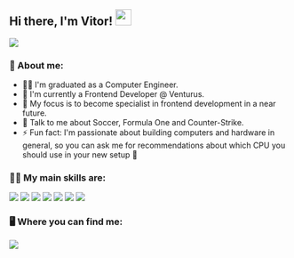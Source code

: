 ## Hi there, I'm Vitor! <img src="https://github.com/TheDudeThatCode/TheDudeThatCode/blob/master/Assets/Hi.gif" width="29px">

![](https://camo.githubusercontent.com/992babdffd8c74a1502de375fbdf7e4d54773242/68747470733a2f2f6d656469612e67697068792e636f6d2f6d656469612f53576f536b4e36447854737a71494b4571762f67697068792e676966)
### 🤵 About me:

- 👨‍🎓 I'm graduated as a Computer Engineer.
- 🏦 I'm currently a Frontend Developer @ Venturus.
- 🤞 My focus is to become specialist in frontend development in a near future.
- 💬 Talk to me about Soccer, Formula One and Counter-Strike. 
- ⚡ Fun fact: I'm passionate about building computers and hardware in general, so you can ask me for recommendations about which CPU you should use in your new setup 🤙

### 👨‍💻 My main skills are:
<img src="https://img.shields.io/badge/HTML-593D88?style=for-the-badge&logo=Html5&logoColor=white" /> <img src="https://img.shields.io/badge/CSS-CC6699?style=for-the-badge&logo=Css3&logoColor=white" /> <img src="https://img.shields.io/badge/TypeScript-007ACC?style=for-the-badge&logo=typescript&logoColor=white" /> <img src="https://img.shields.io/badge/React-20232A?style=for-the-badge&logo=react&logoColor=61DAFB" /> <img src="https://img.shields.io/badge/Redux-593D88?style=for-the-badge&logo=redux&logoColor=white" /> <img src="https://img.shields.io/badge/Design%20System-red?style=for-the-badge&logo=storybook&logoColor=white" /> <img src="https://img.shields.io/badge/Microfrontend-CC6699?style=for-the-badge&logo=react&logoColor=white" />

### 🖥 Where you can find me: 

<a href="https://www.linkedin.com/in/vitor-petruz-brina/"><img src="https://img.shields.io/badge/LinkedIn-0077B5?style=for-the-badge&logo=linkedin&logoColor=white" /></a>
